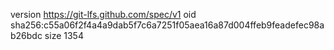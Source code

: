 version https://git-lfs.github.com/spec/v1
oid sha256:c55a06f2f4a4a9dab5f7c6a7251f05aea16a87d004ffeb9feadefec98ab26bdc
size 1354
